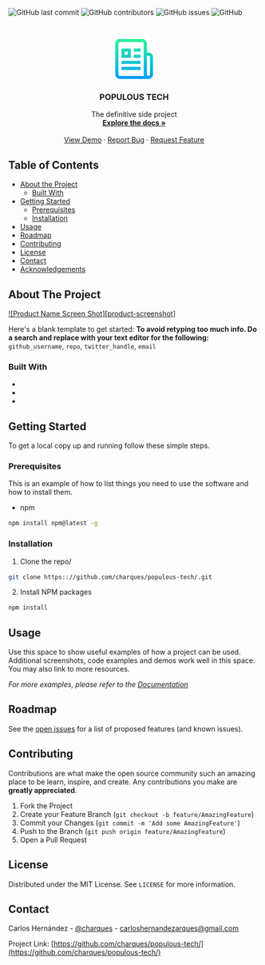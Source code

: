 ![GitHub last commit](https://img.shields.io/github/last-commit/charques/populous-tech)
![GitHub contributors](https://img.shields.io/github/contributors/charques/populous-tech)
![GitHub issues](https://img.shields.io/github/issues/charques/populous-tech)
![GitHub](https://img.shields.io/github/license/charques/populous-tech)



<!-- PROJECT LOGO -->
<br />
<p align="center">
  <a href="https://github.com/charques/populous-tech">
    <img src="images/logo.png" alt="Logo" width="80" height="80">
  </a>

  <h3 align="center">POPULOUS TECH</h3>

  <p align="center">
    The definitive side project
    <br />
    <a href="https://github.com/charques/populous-tech"><strong>Explore the docs »</strong></a>
    <br />
    <br />
    <a href="https://github.com/charques/populous-tech">View Demo</a>
    ·
    <a href="https://github.com/charques/populous-tech/issues">Report Bug</a>
    ·
    <a href="https://github.com/charques/populous-tech/issues">Request Feature</a>
  </p>
</p>



<!-- TABLE OF CONTENTS -->
## Table of Contents

* [About the Project](#about-the-project)
  * [Built With](#built-with)
* [Getting Started](#getting-started)
  * [Prerequisites](#prerequisites)
  * [Installation](#installation)
* [Usage](#usage)
* [Roadmap](#roadmap)
* [Contributing](#contributing)
* [License](#license)
* [Contact](#contact)
* [Acknowledgements](#acknowledgements)



<!-- ABOUT THE PROJECT -->
## About The Project

[![Product Name Screen Shot][product-screenshot]](https://example.com)

Here's a blank template to get started:
**To avoid retyping too much info. Do a search and replace with your text editor for the following:**
`github_username`, `repo`, `twitter_handle`, `email`


### Built With

* []()
* []()
* []()



<!-- GETTING STARTED -->
## Getting Started

To get a local copy up and running follow these simple steps.

### Prerequisites

This is an example of how to list things you need to use the software and how to install them.
* npm
```sh
npm install npm@latest -g
```

### Installation
 
1. Clone the repo/
```sh
git clone https:://github.com/charques/populous-tech/.git
```
2. Install NPM packages
```sh
npm install
```



<!-- USAGE EXAMPLES -->
## Usage

Use this space to show useful examples of how a project can be used. Additional screenshots, code examples and demos work well in this space. You may also link to more resources.

_For more examples, please refer to the [Documentation](https://example.com)_



<!-- ROADMAP -->
## Roadmap

See the [open issues](https://github.com/charques/populous-tech/issues) for a list of proposed features (and known issues).



<!-- CONTRIBUTING -->
## Contributing

Contributions are what make the open source community such an amazing place to be learn, inspire, and create. Any contributions you make are **greatly appreciated**.

1. Fork the Project
2. Create your Feature Branch (`git checkout -b feature/AmazingFeature`)
3. Commit your Changes (`git commit -m 'Add some AmazingFeature'`)
4. Push to the Branch (`git push origin feature/AmazingFeature`)
5. Open a Pull Request



<!-- LICENSE -->
## License

Distributed under the MIT License. See `LICENSE` for more information.



<!-- CONTACT -->
## Contact

Carlos Hernández - [@charques](https://twitter.com/charques) - carloshernandezarques@gmail.com

Project Link: [https://github.com/charques/populous-tech/](https://github.com/charques/populous-tech/)
